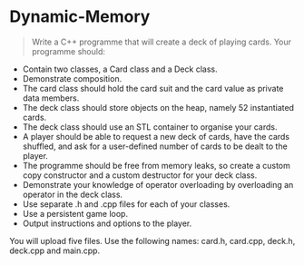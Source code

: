 # Dynamic-Memory

> Write a C++ programme that will create a deck of playing cards. Your programme should:

+ Contain two classes, a Card class and a Deck class.
+ Demonstrate composition.
+ The card class should hold the card suit and the card value as private data members.
+ The deck class should store objects on the heap, namely 52 instantiated cards.
+ The deck class should use an STL container to organise your cards.
+ A player should be able to request a new deck of cards, have the cards shuffled, and ask for a user-defined number of cards to be dealt to the player.
+ The programme should be free from memory leaks, so create a custom copy constructor and a custom destructor for your deck class.
+ Demonstrate your knowledge of operator overloading by overloading an operator in the deck class.
+ Use separate .h and .cpp files for each of your classes.
+ Use a persistent game loop.
+ Output instructions and options to the player.

You will upload five files.  Use the following names: card.h, card.cpp, deck.h, deck.cpp and main.cpp.
